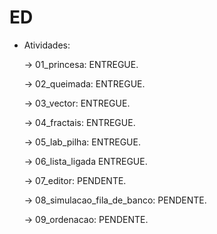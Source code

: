 # ED

* Atividades:

	<p>-> 01_princesa: ENTREGUE.</p>
  <p>-> 02_queimada: ENTREGUE.</p>
  <p>-> 03_vector: ENTREGUE.</p>
  <p>-> 04_fractais: ENTREGUE.</p>
  <p>-> 05_lab_pilha: ENTREGUE.</p>
  <p>-> 06_lista_ligada ENTREGUE.</p>
  <p>-> 07_editor: PENDENTE.</p>
  <p>-> 08_simulacao_fila_de_banco: PENDENTE.</p>
  <p>-> 09_ordenacao: PENDENTE.</p>
